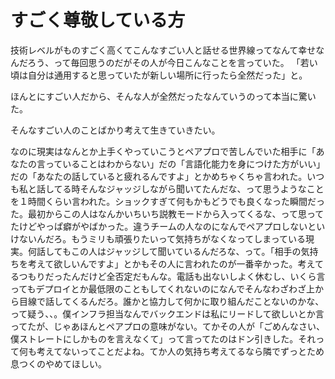 # すごく尊敬している方

技術レベルがものすごく高くてこんなすごい人と話せる世界線ってなんて幸せなんだろう、って毎回思うのだがその人が今日こんなことを言っていた。
「若い頃は自分は通用すると思っていたが新しい場所に行ったら全然だった」と。

ほんとにすごい人だから、そんな人が全然だったなんていうのって本当に驚いた。

そんなすごい人のことばかり考えて生きていきたい。

なのに現実はなんとか上手くやっていこうとペアプロで苦しんでいた相手に「あなたの言っていることはわからない」だの「言語化能力を身につけた方がいい」だの「あなたの話していると疲れるんですよ」とかめちゃくちゃ言われた。いつも私と話してる時そんなジャッジしながら聞いてたんだな、って思うようなことを１時間くらい言われた。ショックすぎて何もかもどうでも良くなった瞬間だった。最初からこの人はなんかいちいち説教モードから入ってくるな、って思ってたけどやっぱ癖がやばかった。違うチームの人なのになんでペアプロしないといけないんだろ。もうミリも頑張りたいって気持ちがなくなってしまっている現実。何話してもこの人はジャッジして聞いているんだろな、って。「相手の気持ちを考えて欲しいんですよ」とかもその人に言われたのが一番辛かった。考えてるつもりだったんだけど全否定だもんな。電話も出ないしよく休むし、いくら言ってもデプロイとか最低限のこともしてくれないのになんでそんなわざわざ上から目線で話してくるんだろ。誰かと協力して何かに取り組んだことないのかな、って疑う、、。僕インフラ担当なんでバックエンドは私にリードして欲しいとか言ってたが、じゃあほんとペアプロの意味がない。てかその人が「ごめんなさい、僕ストレートにしかものを言えなくて」って言ってたのはドン引きした。それって何も考えてないってことだよね。てか人の気持ち考えてるなら隣でずっとため息つくのやめてほしい。
